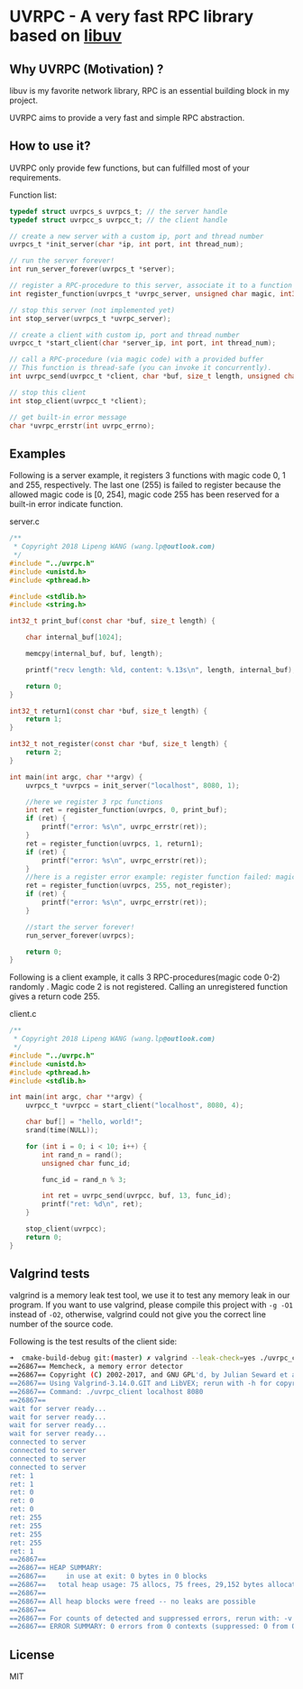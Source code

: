 # UVRPC - A very fast RPC library based on [libuv](https://github.com/libuv/libuv)

## Why UVRPC (Motivation) ?

libuv is my favorite network library, RPC is an essential building block in my project.

UVRPC aims to provide a very fast and simple RPC abstraction.

## How to use it?

UVRPC only provide few functions, but can fulfilled most of your requirements.

Function list:


```c
typedef struct uvrpcs_s uvrpcs_t; // the server handle
typedef struct uvrpcc_s uvrpcc_t; // the client handle

// create a new server with a custom ip, port and thread number
uvrpcs_t *init_server(char *ip, int port, int thread_num); 

// run the server forever!
int run_server_forever(uvrpcs_t *server);

// register a RPC-procedure to this server, associate it to a function magic code (0-254) 
int register_function(uvrpcs_t *uvrpc_server, unsigned char magic, int32_t (*func)(const char *, size_t));

// stop this server (not implemented yet)
int stop_server(uvrpcs_t *uvrpc_server);

// create a client with custom ip, port and thread number
uvrpcc_t *start_client(char *server_ip, int port, int thread_num);

// call a RPC-procedure (via magic code) with a provided buffer
// This function is thread-safe (you can invoke it concurrently).
int uvrpc_send(uvrpcc_t *client, char *buf, size_t length, unsigned char func_id);

// stop this client
int stop_client(uvrpcc_t *client);

// get built-in error message
char *uvrpc_errstr(int uvrpc_errno);
```

## Examples

Following is a server example, it registers 3 functions with magic code 0, 1 and 255, respectively. 
The last one (255) is failed to register because the allowed magic code is [0, 254], magic code 255 has been reserved
for a built-in error indicate function.

server.c

```c
/**
 * Copyright 2018 Lipeng WANG (wang.lp@outlook.com)
 */
#include "../uvrpc.h"
#include <unistd.h>
#include <pthread.h>

#include <stdlib.h>
#include <string.h>

int32_t print_buf(const char *buf, size_t length) {

    char internal_buf[1024];

    memcpy(internal_buf, buf, length);

    printf("recv length: %ld, content: %.13s\n", length, internal_buf);

    return 0;
}

int32_t return1(const char *buf, size_t length) {
    return 1;
}

int32_t not_register(const char *buf, size_t length) {
    return 2;
}

int main(int argc, char **argv) {
    uvrpcs_t *uvrpcs = init_server("localhost", 8080, 1);

    //here we register 3 rpc functions
    int ret = register_function(uvrpcs, 0, print_buf);
    if (ret) {
        printf("error: %s\n", uvrpc_errstr(ret));
    }
    ret = register_function(uvrpcs, 1, return1);
    if (ret) {
        printf("error: %s\n", uvrpc_errstr(ret));
    }
    //here is a register error example: register function failed: magic code out of range, because the function code 255 is reserved
    ret = register_function(uvrpcs, 255, not_register);
    if (ret) {
        printf("error: %s\n", uvrpc_errstr(ret));
    }

    //start the server forever!
    run_server_forever(uvrpcs);

    return 0;
}
```


Following is a client example, it calls 3 RPC-procedures(magic code 0-2) randomly . Magic code 2 is not registered. Calling an unregistered function gives a return code 255. 

client.c 

```c
/**
 * Copyright 2018 Lipeng WANG (wang.lp@outlook.com)
 */
#include "../uvrpc.h"
#include <unistd.h>
#include <pthread.h>
#include <stdlib.h>

int main(int argc, char **argv) {
    uvrpcc_t *uvrpcc = start_client("localhost", 8080, 4);

    char buf[] = "hello, world!";
    srand(time(NULL));

    for (int i = 0; i < 10; i++) {
        int rand_n = rand();
        unsigned char func_id;

        func_id = rand_n % 3;

        int ret = uvrpc_send(uvrpcc, buf, 13, func_id);
        printf("ret: %d\n", ret);
    }

    stop_client(uvrpcc);
    return 0;
}
```

## Valgrind tests
valgrind is a memory leak test tool, we use it to test any memory leak in our program.
If you want to use valgrind, please compile this project with `-g -O1` instead of `-O2`,
otherwise, valgrind could not give you the correct line number of the source code. 
 
Following is the test results of the client side:
```bash
➜  cmake-build-debug git:(master) ✗ valgrind --leak-check=yes ./uvrpc_client localhost 8080
==26867== Memcheck, a memory error detector
==26867== Copyright (C) 2002-2017, and GNU GPL'd, by Julian Seward et al.
==26867== Using Valgrind-3.14.0.GIT and LibVEX; rerun with -h for copyright info
==26867== Command: ./uvrpc_client localhost 8080
==26867== 
wait for server ready...
wait for server ready...
wait for server ready...
wait for server ready...
connected to server
connected to server
connected to server
connected to server
ret: 1
ret: 1
ret: 0
ret: 0
ret: 0
ret: 255
ret: 255
ret: 255
ret: 255
ret: 1
==26867== 
==26867== HEAP SUMMARY:
==26867==     in use at exit: 0 bytes in 0 blocks
==26867==   total heap usage: 75 allocs, 75 frees, 29,152 bytes allocated
==26867== 
==26867== All heap blocks were freed -- no leaks are possible
==26867== 
==26867== For counts of detected and suppressed errors, rerun with: -v
==26867== ERROR SUMMARY: 0 errors from 0 contexts (suppressed: 0 from 0)

```

## License
MIT
